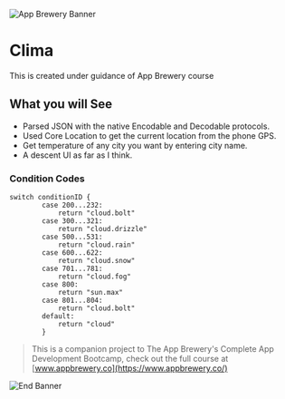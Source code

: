 
![App Brewery Banner](Documentation/AppBreweryBanner.png)

#  Clima 
This is created under guidance of App Brewery course

## What you will See

* Parsed JSON with the native Encodable and Decodable protocols. 
* Used Core Location to get the current location from the phone GPS. 
* Get temperature of any city you want by entering city name.
* A descent UI as far as I think.

### Condition Codes
```
switch conditionID {
        case 200...232:
            return "cloud.bolt"
        case 300...321:
            return "cloud.drizzle"
        case 500...531:
            return "cloud.rain"
        case 600...622:
            return "cloud.snow"
        case 701...781:
            return "cloud.fog"
        case 800:
            return "sun.max"
        case 801...804:
            return "cloud.bolt"
        default:
            return "cloud"
        }
```

>This is a companion project to The App Brewery's Complete App Development Bootcamp, check out the full course at [www.appbrewery.co](https://www.appbrewery.co/)

![End Banner](Documentation/readme-end-banner.png)
